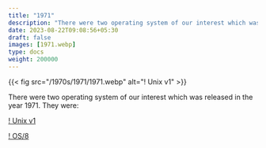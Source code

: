 ```yaml
---
title: "1971"
description: "There were two operating system of our interest which was released in the year 1971. They were:"
date: 2023-08-22T09:08:56+05:30
draft: false
images: [1971.webp]
type: docs
weight: 200000
---
```


{{< fig src="/1970s/1971/1971.webp" alt="! Unix v1" >}}

There were two operating system of our interest which was released in the year 1971. They were:

<section class="section section-sm">
  <div class="container">
    <div class="row justify-content-center text-center">
      <div class="col-lg-5">
        <p><a class="btn btn-primary btn-lg px-4 mb-1" href="unix-v1/" role="button">! Unix v1</a></p>
      </div>
      <div class="col-lg-5">
        <p><a class="btn btn-primary btn-lg px-4 mb-1" href="os8/" role="button">! OS/8</a></p>
      </div>
    </div>
  </div>
</section>
